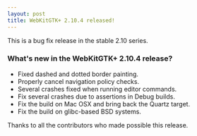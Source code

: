 ```yaml
---
layout: post
title: WebKitGTK+ 2.10.4 released!
---
```


This is a bug fix release in the stable 2.10 series.

### What's new in the WebKitGTK+ 2.10.4 release?

 - Fixed dashed and dotted border painting.
 - Properly cancel navigation policy checks.
 - Several crashes fixed when running editor commands.
 - Fix several crashes due to assertions in Debug builds.
 - Fix the build on Mac OSX and bring back the Quartz target.
 - Fix the build on glibc-based BSD systems.

Thanks to all the contributors who made possible this release.
